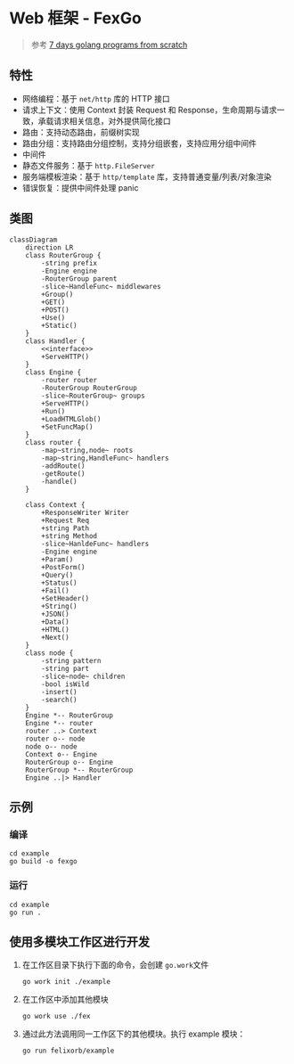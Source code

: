 # Web 框架 - FexGo

> 参考 [7 days golang programs from scratch](https://github.com/geektutu/7days-golang)

## 特性

- 网络编程：基于 `net/http` 库的 HTTP 接口
- 请求上下文：使用 Context 封装 Request 和 Response，生命周期与请求一致，承载请求相关信息，对外提供简化接口
- 路由：支持动态路由，前缀树实现
- 路由分组：支持路由分组控制，支持分组嵌套，支持应用分组中间件
- 中间件
- 静态文件服务：基于 `http.FileServer`
- 服务端模板渲染：基于 `http/template` 库，支持普通变量/列表/对象渲染
- 错误恢复：提供中间件处理 panic

## 类图

```mermaid
classDiagram
    direction LR
    class RouterGroup {
        -string prefix
        -Engine engine
        -RouterGroup parent
        -slice~HandleFunc~ middlewares
        +Group()
        +GET()
        +POST()
        +Use()
        +Static()
    }
    class Handler {
        <<interface>>
        +ServeHTTP()
    }
    class Engine {
        -router router
        -RouterGroup RouterGroup
        -slice~RouterGroup~ groups
        +ServeHTTP()
        +Run()
        +LoadHTMLGlob()
        +SetFuncMap()
    }
    class router {
        -map~string,node~ roots
        -map~string,HandleFunc~ handlers
        -addRoute()
        -getRoute()
        -handle()
    }
    
    class Context {
        +ResponseWriter Writer
        +Request Req
        +string Path
        +string Method
        -slice~HanldeFunc~ handlers
        -Engine engine
        +Param()
        +PostForm()
        +Query()
        +Status()
        +Fail()
        +SetHeader()
        +String()
        +JSON()
        +Data()
        +HTML()
        +Next()
    }
    class node {
        -string pattern
        -string part
        -slice~node~ children
        -bool isWild
        -insert()
        -search()
    }
    Engine *-- RouterGroup
    Engine *-- router
    router ..> Context
    router o-- node
    node o-- node
    Context o-- Engine
    RouterGroup o-- Engine
    RouterGroup *-- RouterGroup
    Engine ..|> Handler
```

## 示例

### 编译

```shell
cd example
go build -o fexgo
```

### 运行

```shell
cd example
go run .
```

## 使用多模块工作区进行开发

1. 在工作区目录下执行下面的命令，会创建 `go.work`文件
    ```
    go work init ./example
    ```

2. 在工作区中添加其他模块
    ```
    go work use ./fex
    ```

3. 通过此方法调用同一工作区下的其他模块。执行 example 模块：
    ```
    go run felixorb/example
    ```